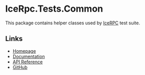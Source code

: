 # IceRpc.Tests.Common

This package contains helper classes used by [IceRPC](https://icerpc.com) test suite.

## Links

- [Homepage](https://zeroc.com/icerpc)
- [Documentation](https://docs.icerpc.dev)
- [API Reference](https://api.icerpc.com/csharp/api/IceRpc.Transports.html)
- [GitHub](https://github.com/icerpc/icerpc-csharp)
